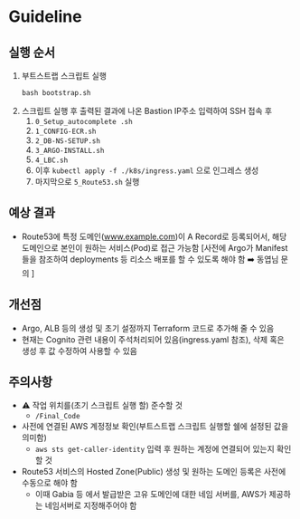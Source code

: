 # Guideline
## 실행 순서 

1. 부트스트랩 스크립트 실행 <p>  `bash bootstrap.sh`
2. 스크립트 실행 후 출력된 결과에 나온 Bastion IP주소 입력하여 SSH 접속 후
    1. `0_Setup_autocomplete .sh`
    2. `1_CONFIG-ECR.sh` 
    3. `2_DB-NS-SETUP.sh`
    4. `3_ARGO-INSTALL.sh`
    5. `4_LBC.sh`
    6. 이후 `kubectl apply -f ./k8s/ingress.yaml` 으로 인그레스 생성 
    7. 마지막으로 `5_Route53.sh` 실행 

## 예상 결과
- Route53에 특정 도메인(www.example.com)이 A Record로 등록되어서, 해당 도메인으로 본인이 원하는 서비스(Pod)로 접근 가능함 [사전에 Argo가 Manifest들을 참조하여 deployments 등 리소스 배포를 할 수 있도록 해야 함 ➡️ 동엽님 문의 ]


## 개선점 
- Argo, ALB 등의 생성 및 초기 설정까지 Terraform 코드로 추가해 줄 수 있음 
- 현재는 Cognito 관련 내용이 주석처리되어 있음(ingress.yaml 참조), 삭제 혹은 생성 후 값 수정하여 사용할 수 있음

## 주의사항
- ⚠️ 작업 위치를(초기 스크립트 실행 할) 준수할 것  
    - `/Final_Code` 
- 사전에 연결된 AWS 계정정보 확인(부트스트랩 스크립트 실행할 쉘에 설정된 값을 의미함) 
    - `aws sts get-caller-identity` 입력 후 원하는 계정에 연결되어 있는지 확인할 것
- Route53 서비스의 Hosted Zone(Public) 생성 및 원하는 도메인 등록은 사전에 수동으로 해야 함    
    - 이때 Gabia 등 에서 발급받은 고유 도메인에 대한 네임 서버를, AWS가 제공하는 네임서버로 지정해주어야 함 